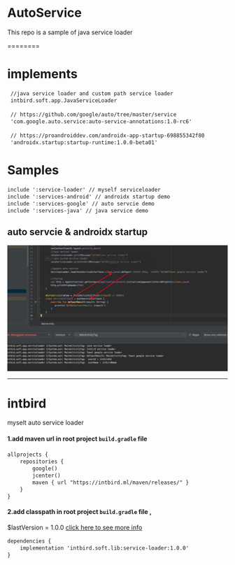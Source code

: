 AutoService
========

This repo is a sample of java service loader

========

# implements

 ```
  //java service loader and custom path service loader
  intbird.soft.app.JavaServiceLoader

  // https://github.com/google/auto/tree/master/service
  'com.google.auto.service:auto-service-annotations:1.0-rc6'

  // https://proandroiddev.com/androidx-app-startup-698855342f80
  'androidx.startup:startup-runtime:1.0.0-beta01'

 ```



# Samples
```
include ':service-loader' // myself serviceloader
include ':services-android' // androidx startup demo
include ':services-google' // auto servcie demo
include ':services-java' // java service demo
```

## auto servcie & androidx startup 
![intbird](./images/intbird.png)



--------
# intbird

myselt auto service loader
#### 1.add maven url in root project `build.gradle` file
```
allprojects {
    repositories {
        google()
        jcenter()
        maven { url "https://intbird.ml/maven/releases/" }
    }
}
```

#### 2.add classpath in root project `build.gradle` file ,
$lastVersion = 1.0.0 [click here to see more info](CHANGELOG.md)  

```
dependencies {
    implementation 'intbird.soft.lib:service-loader:1.0.0'
}
```